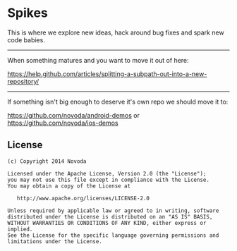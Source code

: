 Spikes
======

This is where we explore new ideas, hack around bug fixes and spark new code babies.

_____


When something matures and you want to move it out of here:

https://help.github.com/articles/splitting-a-subpath-out-into-a-new-repository/

_____

If something isn't big enough to deserve it's own repo we should move it to:

https://github.com/novoda/android-demos
or
https://github.com/novoda/ios-demos

License
-------

    (c) Copyright 2014 Novoda

    Licensed under the Apache License, Version 2.0 (the "License");
    you may not use this file except in compliance with the License.
    You may obtain a copy of the License at

       http://www.apache.org/licenses/LICENSE-2.0

    Unless required by applicable law or agreed to in writing, software
    distributed under the License is distributed on an "AS IS" BASIS,
    WITHOUT WARRANTIES OR CONDITIONS OF ANY KIND, either express or implied.
    See the License for the specific language governing permissions and
    limitations under the License.
